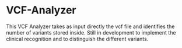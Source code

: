 # VCF-Analyzer
This VCF Analyzer takes as input directly the vcf file and identifies the number of variants stored inside.
Still in development to implement the clinical recognition and to distinguish the different variants.
